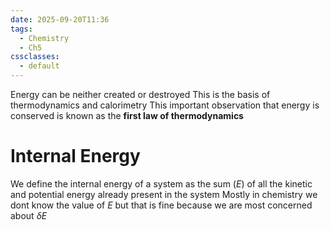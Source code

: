 ```yaml
---
date: 2025-09-20T11:36
tags:
  - Chemistry
  - Ch5
cssclasses:
  - default
---
```

Energy can be neither created or destroyed
This is the basis of thermodynamics and calorimetry
This important observation that energy is conserved is known as the **first law of thermodynamics**

# Internal Energy
We define the internal energy of a system as the sum ($E$) of all the kinetic and potential energy already present in the system
Mostly in chemistry we dont know the value of $E$ but that is fine because we are most concerned about $\delta E$ 